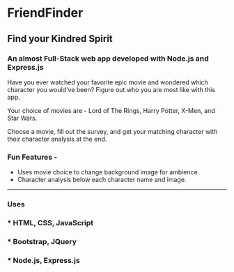 # FriendFinder
## Find your Kindred Spirit 

### An almost Full-Stack web app developed with Node.js and Express.js

Have you ever watched your favorite epic movie and wondered which character you would've been? Figure out who you are most like with this app.

Your choice of movies are - Lord of The Rings, Harry Potter, X-Men, and Star Wars. 

Choose a movie, fill out the survey, and get your matching character with their character analysis at the end.

### Fun Features - 
* Uses movie choice to change background image for ambience.
* Character analysis below each character name and image.

------------------

### Uses 
### * HTML, CSS, JavaScript ###
### * Bootstrap, JQuery ###
### * Node.js, Express.js ###
